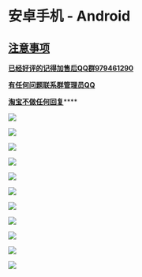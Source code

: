 # 安卓手机 - Android

## [注意事项](https://bmxcloud.fun/)

[**已经好评的记得加售后QQ群979461290**](https://bmxcloud.fun/)

[**有任何问题联系群管理员QQ** ](https://bmxcloud.fun/)

[ **淘宝不做任何回复**](https://bmxcloud.fun/)\*\*\*\*

![](../.gitbook/assets/image-29.png)

![](../.gitbook/assets/image-45.png)

![](../.gitbook/assets/image-71.png)

![](../.gitbook/assets/image-81.png)

![](../.gitbook/assets/image-31.png)

![](../.gitbook/assets/image-69.png)

![](../.gitbook/assets/image-4.png)

![](../.gitbook/assets/image-54.png)

![](../.gitbook/assets/image-82.png)

![](../.gitbook/assets/image-17.png)

![](../.gitbook/assets/image-61.png)

